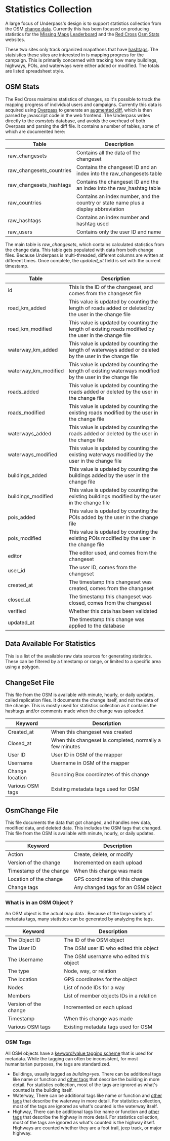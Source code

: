 # Statistics Collection

A large focus of Underpass's design is to support statistics
collection from the OSM [change data](changefile.md). Currently this has
been focused on producing statistics for the [Missing
Maps](https://www.missingmaps.org/)
[Leaderboard](http://www.missingmaps.org/leaderboards/#/missingmaps) 
and the [Red Cross](https://www.redcross.org/)
[Osm Stats](https://www.missingmaps.org/osmstats/) websites.

These two sites only track organized mapathons that have
[hashtags](http://www.missingmaps.org/partners/assets/docs/Guide%20for%20using%20hashtags%20and%20the%20leaderboard%20(MSFT).pdf). The
statsistics these sites are interested in is mapping progress for the
campaign. This is primarily concerned with tracking how many
buildings, highways, POIs, and waterways were either added or
modified. The totals are listed spreadsheet style.

## OSM Stats

The Red Cross maintains statistics of changes, so it's possible to 
track the mapping progress of individual users and
campaigns. Currently this data is acquired using 
[Overpass](https://osm.gs.mil/features/overpass) to generate 
an [augmented
diff](https://wiki.openstreetmap.org/wiki/Overpass_API/Augmented_Diffs),
which is then parsed by javascript code in the web frontend. The
Underpass writes directly to the *osmstats* database, and avoids the
overhead of both Overpass and parsing the diff file. It contains a
number of tables, some of which are documented here: 

Table | Description |
--------|------------ |
raw_changesets | Contains all the data of the changeset
raw_changesets_countries | Contains the changeset ID and an index into the raw_changesets table
raw_changesets_hashtags | Contains the changeset ID and the an index into the raw_hashtag table
raw_countries | Contains an index number, and the country or state name plus a display abbreviation
raw_hashtags | Contains an index number and hashtag used
raw_users | Contains only the user ID and name

The main table is *raw_changesets*, which contains calculated
statistics from the change data. This table gets populated with data
from both change files. Because Underpass is multi-threaded, different
columns are written at different times. Once complete, the
*updated_at* field is set with the current timestamp.

Table | Description |
--------|------------ |
id| This is the ID of the changeset, and comes from the changeset file
road_km_added| This value is updated by counting the length of roads added or deleted by the user in the change file
road_km_modified| This value is updated by counting the length of existing roads modified by the user in the change file
waterway_km_added| This value is updated by counting the length of waterways added or deleted by the user in the change file
waterway_km_modified| This value is updated by counting the length of existing waterways modified by the user in the change file
roads_added| This value is updated by counting the roads added or deleted by the user in the change file
roads_modified| This value is updated by counting the existing roads modified by the user in the change file
waterways_added| This value is updated by counting the roads added or deleted by the user in the change file
waterways_modified| This value is updated by counting the existing waterways modified by the user in the change file
buildings_added| This value is updated by counting the buildings added by the user in the change file
buildings_modified| This value is updated by counting the existing buildings modified by the user in the change file
pois_added| This value is updated by counting the POIs added by the user in the change file
pois_modified| This value is updated by counting the existing POIs modified by the user in the change file
editor| The editor used, and comes from the changeset
user_id| The user ID, comes from the changeset
created_at| The timestamp this changeset was created, comes from the changeset
closed_at| The timestamp this changeset was closed, comes from the changeset
verified| Whether this data has been validated
updated_at| The timestamp this change was applied to the database


## Data Available For Statistics

This is a list of the available raw data sources for generating
statistics. These can be filtered by a timestamp or range, or limited
to a specific area using a polygon.

## ChangeSet File

This file from the OSM is available with minute, hourly, or daily
updates, called replication files. It documents the change itself, and
not the data of the change. This is mostly used for statistics
collection as it contains the hashtags and/or comments made when the
change was uploaded. 

Keyword | Description |
--------|------------ |
Created_at | When this changeset was created
Closed_at | When this changeset is completed, normally a few minutes
User ID | User ID in OSM of the mapper
Username | Username in OSM of the mapper
Change location | Bounding Box coordinates of this change
Various OSM tags | Existing metadata tags used for OSM

## OsmChange File

This file documents the data that got changed, and handles new data,
modified data, and deleted data. This includes the OSM tags that
changed. This file from the OSM is available with minute, hourly, or
daily updates.

Keyword | Description |
--------|------------ |
Action | Create, delete, or modify
Version of the change | Incremented on each upload
Timestamp of the change | When this change was made
Location of the change | GPS coordinates of this change
Change tags | Any changed tags for an OSM object

### What is in an OSM Object ?

An OSM object is the actual map data . Because of the large variety
of metadata tags, many statistics can be generated by analyzing the
tags.

Keyword | Description |
--------|------------ |
The Object ID | The ID of the OSM object
The User ID | The OSM user ID who edited this object
The Username | The OSM username who edited this object
The type | Node, way, or relation
The location | GPS coordinates for the object
Nodes | List of node IDs for a way
Members | List of member objects IDs in a relation
Version of the change | Incremented on each upload
Timestamp | When this change was made
Various OSM tags | Existing metadata tags used for OSM

### OSM Tags

All OSM objects have a [keyword/value tagging
scheme](https://wiki.openstreetmap.org/wiki/Map_features) that is used for
metadata. While the tagging can often be inconsistent, for most
humanitarian purposes, the tags are standardized.

* Buildings, usually tagged as *building=yes*. There can be additional
  tags like name or function and [other
  tags](https://wiki.openstreetmap.org/wiki/Buildings)
  that describe the building in more detail. For statistics collection,
  most of the tags are ignored as what's counted is the building
  itself.
* Waterway, There can be additional
  tags like name or function and [other
  tags](https://wiki.openstreetmap.org/wiki/Waterways)
  that describe the waterway in more detail. For statistics collection,
  most of the tags are ignored as what's counted is the waterway
  itself.
* Highway, There can be additional
  tags like name or function and [other
  tags](https://wiki.openstreetmap.org/wiki/Highways)
  that describe the highway in more detail. For statistics collection,
  most of the tags are ignored as what's counted is the highway
  itself. Highways are counted whether they are a foot trail, jeep
  track, or major highway.
